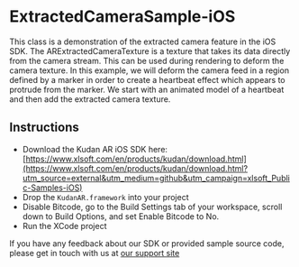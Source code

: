 # ExtractedCameraSample-iOS

This class is a demonstration of the extracted camera feature in the iOS SDK.
The ARExtractedCameraTexture is a texture that takes its data directly from the camera stream.
This can be used during rendering to deform the camera texture.
In this example, we will deform the camera feed in a region defined by a marker in order to create a heartbeat effect which appears to protrude from the marker.
We start with an animated model of a heartbeat and then add the extracted camera texture.

## Instructions

- Download the Kudan AR iOS SDK here: [https://www.xlsoft.com/en/products/kudan/download.html](https://www.xlsoft.com/en/products/kudan/download.html?utm_source=external&utm_medium=github&utm_campaign=xlsoft_Public-Samples-iOS)
- Drop the `KudanAR.framework` into your project
- Disable Bitcode, go to the Build Settings tab of your workspace, scroll down to Build Options, and set Enable Bitcode to No.
- Run the XCode project

If you have any feedback about our SDK or provided sample source code, please get in touch with us at [our support site](https://www.xlsoft.com/doc/kudan/getting-started/?utm_source=external&utm_medium=github&utm_campaign=xlsoft_Public-Samples-iOS)